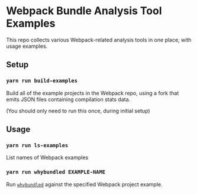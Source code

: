 Webpack Bundle Analysis Tool Examples
===========================================

This repo collects various Webpack-related analysis tools in one place, with
usage examples.

## Setup

### `yarn run build-examples`

Build all of the example projects in the Webpack repo, using a fork that emits JSON
files containing compilation stats data.

(You should only need to run this once, during initial setup)

## Usage

### `yarn run ls-examples`

List names of Webpack examples

### `yarn run whybundled EXAMPLE-NAME`

Run [`whybundled`](https://www.npmjs.com/package/whybundled) against the specified Webpack project example.
